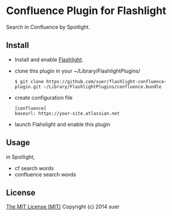 Confluence Plugin for Flashlight
====================================

Search in Confluence by Spotlight.

Install
--------------

* Install and enable [Flashlight](https://github.com/nate-parrott/Flashlight/).
* clone this plugin in your ~/Library/FlashlightPlugins/

    ```
    $ git clone https://github.com/suer/flashlight-confluence-plugin.git ~/Library/FlashlightPlugins/confluence.bundle
    ```

* create configuration file

    ```
    [confluence]
    baseurl: https://your-site.atlassian.net
    ```

* launch Flahslight and enable this plugin

Usage
--------------

in Spotlight,

* cf search words
* confluence search words

License
-------------------------------
[The MIT License (MIT)](http://opensource.org/licenses/mit-license)
Copyright (c) 2014 suer
